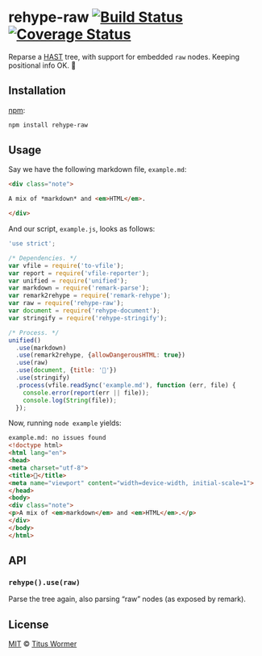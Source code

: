 # rehype-raw [![Build Status][travis-badge]][travis] [![Coverage Status][codecov-badge]][codecov]

Reparse a [HAST][] tree, with support for embedded `raw`
nodes.  Keeping positional info OK.  🙌

## Installation

[npm][]:

```bash
npm install rehype-raw
```

## Usage

Say we have the following markdown file, `example.md`:

```markdown
<div class="note">

A mix of *markdown* and <em>HTML</em>.

</div>
```

And our script, `example.js`, looks as follows:

```javascript
'use strict';

/* Dependencies. */
var vfile = require('to-vfile');
var report = require('vfile-reporter');
var unified = require('unified');
var markdown = require('remark-parse');
var remark2rehype = require('remark-rehype');
var raw = require('rehype-raw');
var document = require('rehype-document');
var stringify = require('rehype-stringify');

/* Process. */
unified()
  .use(markdown)
  .use(remark2rehype, {allowDangerousHTML: true})
  .use(raw)
  .use(document, {title: '🙌'})
  .use(stringify)
  .process(vfile.readSync('example.md'), function (err, file) {
    console.error(report(err || file));
    console.log(String(file));
  });
```

Now, running `node example` yields:

```html
example.md: no issues found
<!doctype html>
<html lang="en">
<head>
<meta charset="utf-8">
<title>🙌</title>
<meta name="viewport" content="width=device-width, initial-scale=1">
</head>
<body>
<div class="note">
<p>A mix of <em>markdown</em> and <em>HTML</em>.</p>
</div>
</body>
</html>
```

## API

### `rehype().use(raw)`

Parse the tree again, also parsing “raw” nodes (as exposed by remark).

## License

[MIT][license] © [Titus Wormer][author]

<!-- Definitions -->

[travis-badge]: https://img.shields.io/travis/wooorm/rehype-raw.svg

[travis]: https://travis-ci.org/wooorm/rehype-raw

[codecov-badge]: https://img.shields.io/codecov/c/github/wooorm/rehype-raw.svg

[codecov]: https://codecov.io/github/wooorm/rehype-raw

[npm]: https://docs.npmjs.com/cli/install

[license]: LICENSE

[author]: http://wooorm.com

[hast]: https://github.com/wooorm/hast
